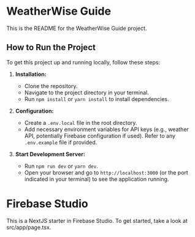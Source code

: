 # WeatherWise Guide

This is the README for the WeatherWise Guide project.

## How to Run the Project

To get this project up and running locally, follow these steps:

1.  **Installation:**
    *   Clone the repository.
    *   Navigate to the project directory in your terminal.
    *   Run `npm install` or `yarn install` to install dependencies.

2.  **Configuration:**
    *   Create a `.env.local` file in the root directory.
    *   Add necessary environment variables for API keys (e.g., weather API, potentially Firebase configuration if used). Refer to any `.env.example` file if provided.

3.  **Start Development Server:**
    *   Run `npm run dev` or `yarn dev`.
    *   Open your browser and go to `http://localhost:3000` (or the port indicated in your terminal) to see the application running.

# Firebase Studio
This is a NextJS starter in Firebase Studio.
To get started, take a look at src/app/page.tsx.
